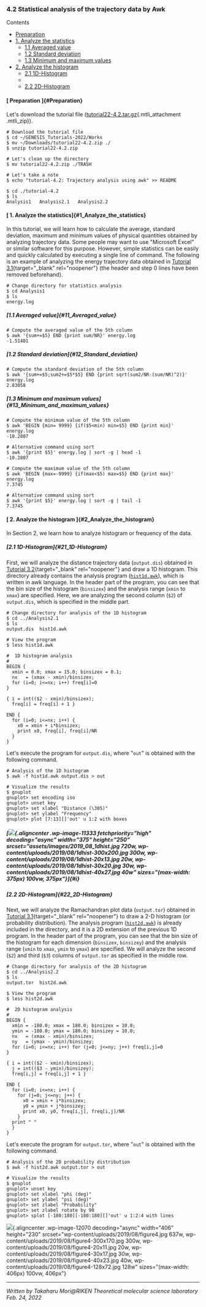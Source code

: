 ### 4.2 Statistical analysis of the trajectory data by Awk 

Contents

-   [Preparation](genesis_tutorial_4.2_2022.md#Preparation)
-   [1. Analyze the
    statistics](genesis_tutorial_4.2_2022.md#1_Analyze_the_statistics)
    -   [1.1 Averaged value](genesis_tutorial_4.2_2022.md#11_Averaged_value)
    -   [1.2 Standard
        deviation](genesis_tutorial_4.2_2022.md#12_Standard_deviation)
    -   [1.3 Minimum and maximum
        values](genesis_tutorial_4.2_2022.md#13_Minimum_and_maximum_values)
-   [2. Analyze the
    histogram](genesis_tutorial_4.2_2022.md#2_Analyze_the_histogram)
    -   [2.1 1D-Histogram](genesis_tutorial_4.2_2022.md#21_1D-Histogram)
    -   [](genesis_tutorial_4.2_2022.md#i)
    -   [2.2 2D-Histogram](genesis_tutorial_4.2_2022.md#22_2D-Histogram)

#### [ Preparation ]{#Preparation}

Let's download the tutorial file
([tutorial22-4.2.tar.gz](assets/tutorial_files/2022_02_tutorial22-4.2.tar.gz){.mtli_attachment
.mtli_zip}).

    # Download the tutorial file
    $ cd ~/GENESIS_Tutorials-2022/Works
    $ mv ~/Downloads/tutorial22-4.2.zip ./
    $ unzip tutorial22-4.2.zip

    # Let's clean up the directory
    $ mv tutorial22-4.2.zip ./TRASH

    # Let's take a note
    $ echo "tutorial-4.2: Trajectory analysis using awk" >> README

    $ cd ./tutorial-4.2
    $ ls
    Analysis1   Analysis2.1   Analysis2.2

#### [ 1. Analyze the statistics]{#1_Analyze_the_statistics}

In this tutorial, we will learn how to calculate the average, standard
deviation, maximum and minimum values of physical quantities obtained by
analyzing trajectory data. Some people may want to use "Microsoft Excel"
or similar software for this purpose. However, simple statistics can be
easily and quickly calculated by executing a single line of command. The
following is an example of analyzing the energy trajectory data obtained
in [Tutorial 3.1](genesis_tutorial_3.1_2022.md){target="_blank"
rel="noopener"} (the header and step 0 lines have been removed
beforehand).

    # Change directory for statistics analysis
    $ cd Analysis1
    $ ls
    energy.log

##### [1.1 Averaged value]{#11_Averaged_value}

    # Compute the averaged value of the 5th column
    $ awk '{sum+=$5} END {print sum/NR}' energy.log
    -1.51401

##### [1.2 Standard deviation]{#12_Standard_deviation}

    # Compute the standard deviation of the 5th column
    $ awk '{sum+=$5;sum2+=$5*$5} END {print sqrt(sum2/NR-(sum/NR)^2)}' energy.log
    2.83058

##### [1.3 Minimum and maximum values]{#13_Minimum_and_maximum_values}

    # Compute the minimum value of the 5th column
    $ awk 'BEGIN {min= 9999} {if($5<min) min=$5} END {print min}' energy.log 
    -10.2807

    # Alternative command using sort
    $ awk '{print $5}' energy.log | sort -g | head -1
    -10.2807

    # Compute the maximum value of the 5th column
    $ awk 'BEGIN {max=-9999} {if(max<$5) max=$5} END {print max}' energy.log 
    7.3745

    # Alternative command using sort
    $ awk '{print $5}' energy.log | sort -g | tail -1
    7.3745

#### [ 2. Analyze the histogram ]{#2_Analyze_the_histogram}

In Section 2, we learn how to analyze histogram or frequency of the
data.

##### [2.1 1D-Histogram]{#21_1D-Histogram}

First, we will analyze the distance trajectory data (`output.dis`)
obtained in [Tutorial 3.2](genesis_tutorial_3.2_2022.md){target="_blank"
rel="noopener"} and draw a 1D histogram. This directory already contains
the analysis program
([`hist1d.awk`](fundamental/2022_02_hist1d.awk_.txt)), which is
written in awk language. In the header part of the program, you can see
that the bin size of the histogram (`binsizex`) and the analysis range
(`xmin` to `xmax`) are specified. Here, we are analyzing the second
column (`$2`) of `output.dis`, which is specified in the middle part.

    # Change directory for analysis of the 1D histogram
    $ cd ../Analysis2.1
    $ ls 
    output.dis  hist1d.awk

    # View the program
    $ less hist1d.awk

    #  1D histogram analysis
    #
    BEGIN {
      xmin = 0.0; xmax = 15.0; binsizex = 0.1;
      nx   = (xmax - xmin)/binsizex;
      for (i=0; i<=nx; i++) freq[‍i‍]=0
    }

    { i = int(($2 - xmin)/binsizex);
      freq[‍i‍] = freq[‍i‍] + 1 }

    END {
      for (i=0; i<=nx; i++) {
        x0 = xmin + i*binsizex;
        print x0, freq[‍i‍], freq[‍i‍]/NR
      }
    }

Let's execute the program for `output.dis`, where "`out`" is obtained
with the following command.

    # Analysis of the 1D histogram
    $ awk -f hist1d.awk output.dis > out

    # Visualize the results 
    $ gnuplot 
    gnuplot> set encoding iso
    gnuplot> unset key
    gnuplot> set xlabel "Distance (\305)" 
    gnuplot> set ylabel "Frequency"
    gnuplot> plot [7:13][]'out' u 1:2 with boxes

##### [![](assets/images/2019_08_1dhist.jpg){.aligncenter .wp-image-11333 fetchpriority="high" decoding="async" width="375" height="250" srcset="assets/images/2019_08_1dhist.jpg 720w, wp-content/uploads/2019/08/1dhist-300x200.jpg 300w, wp-content/uploads/2019/08/1dhist-20x13.jpg 20w, wp-content/uploads/2019/08/1dhist-30x20.jpg 30w, wp-content/uploads/2019/08/1dhist-40x27.jpg 40w" sizes="(max-width: 375px) 100vw, 375px"}]{#i}

##### [2.2 2D-Histogram]{#22_2D-Histogram}

Next, we will analyze the Ramachandran plot data (`output.tor`) obtained
in [Tutorial 3.1](genesis_tutorial_3.1_2022.md){target="_blank"
rel="noopener"} to draw a 2-D histogram (or probability distribution).
The analysis program
([`hist2d.awk`](fundamental/2022_02_hist2d.awk_.txt)) is already
included in the directory, and it is a 2D extension of the previous 1D
program. In the header part of the program, you can see that the bin
size of the histogram for each dimension (`binsizex`, `binsizey`) and
the analysis range (`xmin` to `xmax`, `ymin` to `ymax`) are specified.
We will analyze the second (`$2`) and third (`$3`) columns of
`output.tor` as specified in the middle row.

    # Change directory for analysis of the 2D histogram
    $ cd ../Analysis2.2
    $ ls 
    output.tor  hist2d.awk

    $ View the program
    $ less hist2d.awk

    #  2D histogram analysis
    #
    BEGIN {
      xmin = -180.0; xmax = 180.0; binsizex = 10.0;
      ymin = -180.0; ymax = 180.0; binsizey = 10.0;
      nx   = (xmax - xmin)/binsizex;
      ny   = (ymax - ymin)/binsizey;
      for (i=0; i<=nx; i++) for (j=0; j<=ny; j++) freq[‍i,j‍]=0
    }

    { i = int(($2 - xmin)/binsizex);
      j = int(($3 - ymin)/binsizey);
      freq[‍i,j‍] = freq[‍i,j‍] + 1 }

    END {
      for (i=0; i<=nx; i++) {
        for (j=0; j<=ny; j++) {
          x0 = xmin + i*binsizex;
          y0 = ymin + j*binsizey;
          print x0, y0, freq[‍i,j‍], freq[‍i,j‍]/NR
        }
      print " "
      }
    }

Let's execute the program for `output.tor`, where "`out`" is obtained
with the following command.

    # Analysis of the 2D probability distribution
    $ awk -f hist2d.awk output.tor > out

    # Visualize the results
    $ gnuplot  
    gnuplot> unset key
    gnuplot> set xlabel "phi (deg)"
    gnuplot> set ylabel "psi (deg)"
    gnuplot> set zlabel "Probability"
    gnuplot> set zlabel rotate by 90
    gnuplot> splot [-180:180][-180:180][]'out' u 1:2:4 with lines

![](assets/images/2019_08_figure4.jpg){.aligncenter .wp-image-12070
decoding="async" width="406" height="230"
srcset="wp-content/uploads/2019/08/figure4.jpg 637w, wp-content/uploads/2019/08/figure4-300x170.jpg 300w, wp-content/uploads/2019/08/figure4-20x11.jpg 20w, wp-content/uploads/2019/08/figure4-30x17.jpg 30w, wp-content/uploads/2019/08/figure4-40x23.jpg 40w, wp-content/uploads/2019/08/figure4-128x72.jpg 128w"
sizes="(max-width: 406px) 100vw, 406px"}

------------------------------------------------------------------------

*Written by Takaharu Mori@RIKEN Theoretical molecular science
laboratory*\
*Feb. 24, 2022*

